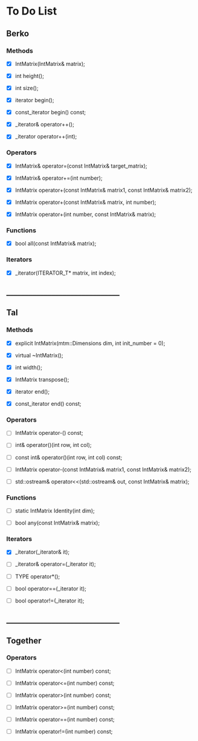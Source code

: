 # To Do List
## Berko
### Methods
- [x] IntMatrix(IntMatrix& matrix);

- [x] int height();

- [x] int size();

- [x] iterator begin();

- [x] const_iterator begin() const;

- [x] _iterator& operator++();

- [x] _iterator operator++(int);



### Operators
- [x] IntMatrix& operator=(const IntMatrix& target_matrix);

- [x] IntMatrix& operator+=(int number);

- [x] IntMatrix operator+(const IntMatrix& matrix1, const IntMatrix& matrix2);

- [x] IntMatrix operator+(const IntMatrix& matrix, int number);

- [x] IntMatrix operator+(int number, const IntMatrix& matrix);


### Functions
- [x] bool all(const IntMatrix& matrix);


### Iterators
- [x] _iterator(ITERATOR_T* matrix, int index);




## ______________________________
## Tal
### Methods
- [x] explicit IntMatrix(mtm::Dimensions dim, int init_number = 0);

- [x] virtual ~IntMatrix();

- [x] int width();

- [x] IntMatrix transpose();

- [x] iterator end();

- [x] const_iterator end() const;



### Operators
- [ ] IntMatrix operator-() const;

- [ ] int& operator()(int row, int col);

- [ ] const int& operator()(int row, int col) const;

- [ ] IntMatrix operator-(const IntMatrix& matrix1, const IntMatrix& matrix2);

- [ ] std::ostream& operator<<(std::ostream& out, const IntMatrix& matrix);


### Functions
- [ ] static IntMatrix Identity(int dim);

- [ ] bool any(const IntMatrix& matrix);


### Iterators
- [x] _iterator(_iterator& it);

- [ ] _iterator& operator=(_iterator it);

- [ ] TYPE operator*();

- [ ] bool operator==(_iterator it);

- [ ] bool operator!=(_iterator it);


## ______________________________
## Together
### Operators
- [ ] IntMatrix operator<(int number) const;

- [ ] IntMatrix operator<=(int number) const;

- [ ] IntMatrix operator>(int number) const;

- [ ] IntMatrix operator>=(int number) const;

- [ ] IntMatrix operator==(int number) const;

- [ ] IntMatrix operator!=(int number) const;
